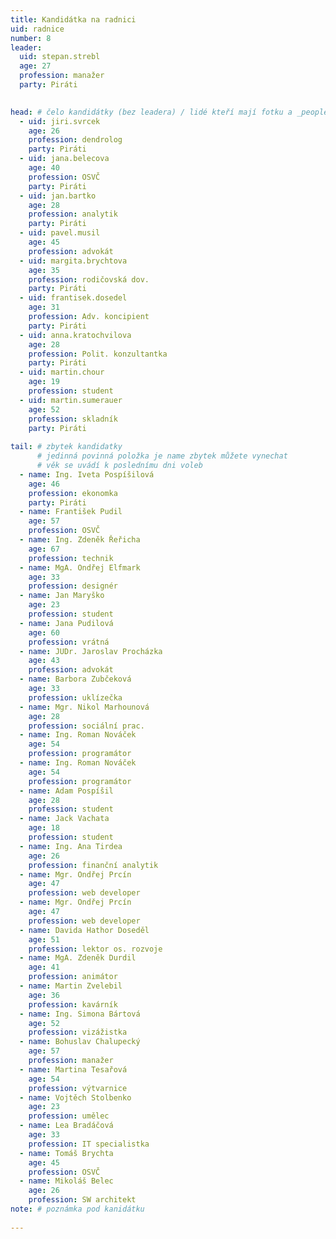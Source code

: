 ```yaml
---
title: Kandidátka na radnici
uid: radnice
number: 8
leader:
  uid: stepan.strebl
  age: 27
  profession: manažer
  party: Piráti
  

head: # čelo kandidátky (bez leadera) / lidé kteří mají fotku a _people/jmeno.md
  - uid: jiri.svrcek
    age: 26
    profession: dendrolog
    party: Piráti
  - uid: jana.belecova
    age: 40
    profession: OSVČ
    party: Piráti
  - uid: jan.bartko
    age: 28
    profession: analytik
    party: Piráti
  - uid: pavel.musil
    age: 45
    profession: advokát
  - uid: margita.brychtova
    age: 35
    profession: rodičovská dov.
    party: Piráti
  - uid: frantisek.dosedel
    age: 31
    profession: Adv. koncipient
    party: Piráti
  - uid: anna.kratochvilova
    age: 28
    profession: Polit. konzultantka
    party: Piráti
  - uid: martin.chour
    age: 19
    profession: student
  - uid: martin.sumerauer
    age: 52
    profession: skladník
    party: Piráti
    
tail: # zbytek kandidatky
      # jedinná povinná položka je name zbytek můžete vynechat
      # věk se uvádí k poslednímu dni voleb
  - name: Ing. Iveta Pospíšilová
    age: 46
    profession: ekonomka
    party: Piráti
  - name: František Pudil
    age: 57
    profession: OSVČ
  - name: Ing. Zdeněk Řeřicha
    age: 67
    profession: technik
  - name: MgA. Ondřej Elfmark
    age: 33
    profession: designér
  - name: Jan Maryško
    age: 23
    profession: student
  - name: Jana Pudilová
    age: 60
    profession: vrátná
  - name: JUDr. Jaroslav Procházka
    age: 43
    profession: advokát
  - name: Barbora Zubčeková
    age: 33
    profession: uklízečka
  - name: Mgr. Nikol Marhounová
    age: 28
    profession: sociální prac. 
  - name: Ing. Roman Nováček
    age: 54
    profession: programátor
  - name: Ing. Roman Nováček
    age: 54
    profession: programátor   
  - name: Adam Pospíšil
    age: 28
    profession: student
  - name: Jack Vachata
    age: 18
    profession: student    
  - name: Ing. Ana Tirdea
    age: 26
    profession: finanční analytik  
  - name: Mgr. Ondřej Prcín
    age: 47
    profession: web developer  
  - name: Mgr. Ondřej Prcín
    age: 47
    profession: web developer  
  - name: Davida Hathor Doseděl
    age: 51
    profession: lektor os. rozvoje
  - name: MgA. Zdeněk Durdil
    age: 41
    profession: animátor
  - name: Martin Zvelebil
    age: 36
    profession: kavárník    
  - name: Ing. Simona Bártová
    age: 52
    profession: vizážistka
  - name: Bohuslav Chalupecký
    age: 57
    profession: manažer    
  - name: Martina Tesařová
    age: 54
    profession: výtvarnice
  - name: Vojtěch Stolbenko
    age: 23
    profession: umělec
  - name: Lea Bradáčová
    age: 33
    profession: IT specialistka
  - name: Tomáš Brychta
    age: 45
    profession: OSVČ
  - name: Mikoláš Belec
    age: 26
    profession: SW architekt    
note: # poznámka pod kanidátku
    
---
```

